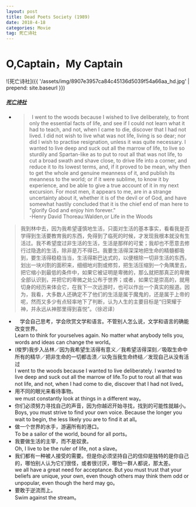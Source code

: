 ```yaml
---
layout: post
title: Dead Poets Society (1989)
date: 2018-4-18
categories: Movie
tag: 死亡诗社
---
```

# O,Captain，My Captain  

![死亡诗社]({{ '/assets/img/8907e3957ca84c45136d5039f54a66aa_hd.jpg' | prepend: site.baseurl  }})

##### [死亡诗社](https://movie.douban.com/subject/1291548/)

* > &ensp;I went to the woods because I wished to live deliberately,
to front only the essential facts of life, and see if I could not
learn what it had to teach, and not, when I came to die, discover
that I had not lived. I did not wish to live what was not life,
living is so dear; nor did I wish to practise resignation, unless
it was quite necessary. I wanted to live deep and suck out all
the marrow of life, to live so sturdily and Spartan-like as to
put to rout all that was not life, to cut a broad swath and
shave close, to drive life into a corner, and reduce it to
its lowest terms, and, if it proved to be mean, why then
to get the whole and genuine meanness of it, and publish
its meanness to the world; or if it were sublime, to know
it by experience, and be able to give a true account of it
in my next excursion. For most men, it appears to me, are
in a strange uncertainty about it, whether it is of the
devil or of God, and have somewhat hastily concluded that
it is the chief end of man here to "glorify God and enjoy
him forever."  
-Henry David Thoreau:Walden,or Life in the Woods
> 我到林中去，因为我希望谨慎地生活，只面对生活的基本事实，看看我是否学得到生活要教育我的东西，免得到了临死的时候，才发现我根本就没有生活过。我不希望度过非生活的生活，生活是那样的可爱；我却也不愿意去修行过隐逸的生活，除非是万不得已。我要生活得深深地把生命的精髓都吸到，要生活得稳稳当当，生活得斯巴达式的，以便根除一切非生活的东西，划出一块刈割的面积来，细细地刈割或修剪，把生活压缩到一个角隅里去，把它缩小到最低的条件中，如果它被证明是卑微的，那么就把那真正的卑微全部认识到，并把它的卑微之处公布于世界；或者，如果它是崇高的，就用切身的经历来体会它，在我下一次远游时，也可以作出一个真实的报道。因为，我看，大多数人还确定不了他们的生活是属于魔鬼的，还是属于上帝的呢，然而又多少有点轻率地下了判断，认为人生的主要目标是“归荣耀于神，并永远从神那里得到喜悦”。（徐迟译）  
* 　学会自己思考，学会欣赏文学和语言。不管别人怎么说，文学和语言的确能改变世界。  
    Learn to think for yourselves again. No matter what anybody tells you, words and ideas can change the world。
* (梭罗)我步入丛林／因为我希望生活得有意义／我希望活得深刻／吸取生命中所有的精华／把非生命的一切都击溃／以免当我生命终结／发现自己从没有活过  
I went to the woods because I wanted to live deliberately. I wanted to live deep and suck out all the marrow of life.To put to rout all that was not life, and not, when I had come to die, discover that I had not lived。
* 用不同的眼光来看待事物。  
we must constantly look at things in a different way。
* 你们必须努力寻找自己的声音，因为你越迟开始寻找，找到的可能性就越小。  
Boys, you must strive to find your own voice. Because the longer you wait to begin, the less likely you are to find it at all。
* 做一个世界的水手，游遍所有的港口。  
To be a sailor of the world, bound for all ports。
* 我要做生活的主宰，而不是奴隶。  
Oh, I live to be the ruler of life, not a slave。
* 我们都有一种被人接受的需要。但是你必须坚持自己的信仰是独特的是你自己的，哪怕别人认为它们很怪，或者很讨厌，哪怕一群人都说，那太差。  
we all have a great need for acceptance. But you must trust that your beliefs are unique, your own, even though others may think them odd or unpopular, even though the herd may go。
* 要敢于逆流而上。  
Swim against the stream。
